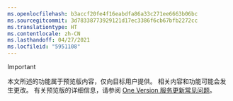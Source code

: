 ```yaml
---
ms.openlocfilehash: b3accf20fe4f16eabdfa86a33c271ee6663b06bc
ms.sourcegitcommit: 3d78338773929121d17ec3386f6cb67bfb2272cc
ms.translationtype: HT
ms.contentlocale: zh-CN
ms.lasthandoff: 04/27/2021
ms.locfileid: "5951108"
---
```

> [!IMPORTANT]
> 本文所述的功能属于预览版内容，仅向目标用户提供。 相关内容和功能可能会发生更改。 有关预览版的详细信息，请参阅 [One Version 服务更新常见问题](/dynamics365/unified-operations/fin-and-ops/get-started/one-version)。